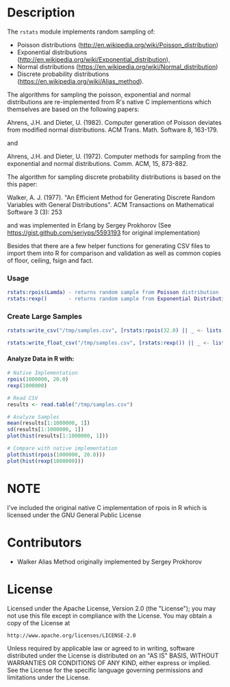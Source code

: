 # Description

The ```rstats``` module implements random sampling of:

* Poisson distributions (http://en.wikipedia.org/wiki/Poisson_distribution)
* Exponential distributions (http://en.wikipedia.org/wiki/Exponential_distribution),
* Normal distributions (https://en.wikipedia.org/wiki/Normal_distribution)
* Discrete probability distributions (https://en.wikipedia.org/wiki/Alias_method).

The algorithms for sampling the poisson, exponential and normal distributions are re-implemented from R's native C implementions which
themselves are based on the following papers:

Ahrens, J.H. and Dieter, U. (1982). Computer generation of Poisson deviates from modified normal distributions.
ACM Trans. Math. Software 8, 163-179.

and

Ahrens, J.H. and Dieter, U. (1972). Computer methods for sampling from the exponential and normal distributions.
Comm. ACM, 15, 873-882.

The algorithm for sampling discrete probability distributions is based on the this paper:

Walker, A. J. (1977). "An Efficient Method for Generating Discrete Random Variables with General Distributions".
ACM Transactions on Mathematical Software 3 (3): 253

and was implemented in Erlang by Sergey Prokhorov (See https://gist.github.com/seriyps/5593193 for original implementation)


Besides that there are a few helper functions for generating CSV files to import them into R for
comparison and validation as well as common copies of floor, ceiling, fsign and fact.


### Usage

```erlang
rstats:rpois(Lamda) - returns random sample from Poisson distribution
rstats:rexp()       - returns random sample from Exponential Distribution
```

### Create Large Samples

```erlang
rstats:write_csv("/tmp/samples.csv", [rstats:rpois(32.0) || _ <- lists:seq(1,1000000)]).

rstats:write_float_csv("/tmp/samples.csv", [rstats:rexp()) || _ <- lists:seq(1,1000000)]).

```

#### Analyze Data in R with:

```R
# Native Implementation
rpois(1000000, 20.0)
rexp(1000000)

# Read CSV
results <- read.table("/tmp/samples.csv")

# Analyze Samples
mean(results[1:1000000, 1])
sd(results[1:1000000, 1])
plot(hist(results[1:1000000, 1]))

# Compare with native implementation
plot(hist(rpois(1000000, 20.0)))
plot(hist(rexp(1000000)))
```

# NOTE

I've included the original native C implementation of rpois in R which is licensed under the GNU General Public License

# Contributors

* Walker Alias Method originally implemented by Sergey Prokhorov

# License

Licensed under the Apache License, Version 2.0 (the "License");
you may not use this file except in compliance with the License.
You may obtain a copy of the License at

    http://www.apache.org/licenses/LICENSE-2.0

Unless required by applicable law or agreed to in writing, software
distributed under the License is distributed on an "AS IS" BASIS,
WITHOUT WARRANTIES OR CONDITIONS OF ANY KIND, either express or implied.
See the License for the specific language governing permissions and
limitations under the License.
